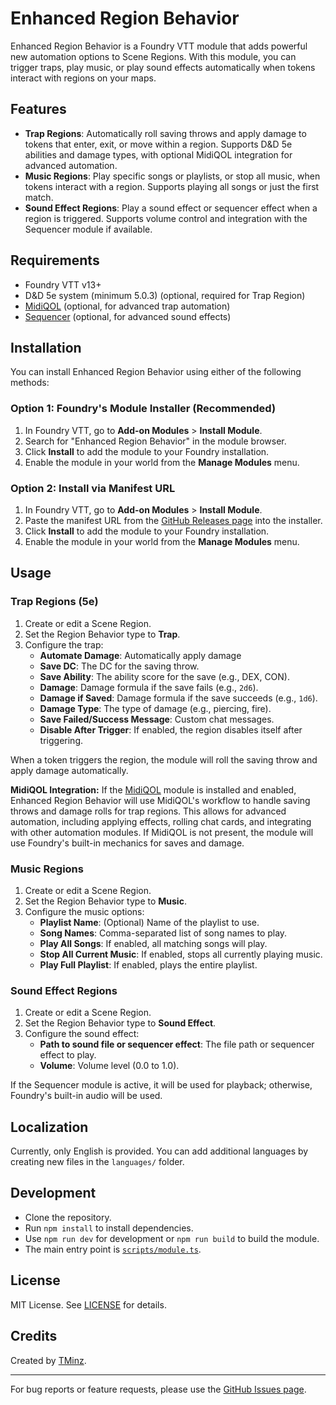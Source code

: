 # Enhanced Region Behavior

Enhanced Region Behavior is a Foundry VTT module that adds powerful new automation options to Scene Regions. With this module, you can trigger traps, play music, or play sound effects automatically when tokens interact with regions on your maps.

## Features

- **Trap Regions**: Automatically roll saving throws and apply damage to tokens that enter, exit, or move within a region. Supports D&D 5e abilities and damage types, with optional MidiQOL integration for advanced automation.
- **Music Regions**: Play specific songs or playlists, or stop all music, when tokens interact with a region. Supports playing all songs or just the first match.
- **Sound Effect Regions**: Play a sound effect or sequencer effect when a region is triggered. Supports volume control and integration with the Sequencer module if available.

## Requirements

- Foundry VTT v13+
- D&D 5e system (minimum 5.0.3) (optional, required for Trap Region)
- [MidiQOL](https://foundryvtt.com/packages/midi-qol) (optional, for advanced trap automation)
- [Sequencer](https://foundryvtt.com/packages/sequencer) (optional, for advanced sound effects)

## Installation

You can install Enhanced Region Behavior using either of the following methods:

### Option 1: Foundry's Module Installer (Recommended)

1. In Foundry VTT, go to **Add-on Modules** > **Install Module**.
2. Search for "Enhanced Region Behavior" in the module browser.
3. Click **Install** to add the module to your Foundry installation.
4. Enable the module in your world from the **Manage Modules** menu.

### Option 2: Install via Manifest URL

1. In Foundry VTT, go to **Add-on Modules** > **Install Module**.
2. Paste the manifest URL from the [GitHub Releases page](https://github.com/txm3278/Enhanced-Region-Behaviors/releases) into the installer.
3. Click **Install** to add the module to your Foundry installation.
4. Enable the module in your world from the **Manage Modules** menu.

## Usage

### Trap Regions (5e)

1. Create or edit a Scene Region.
2. Set the Region Behavior type to **Trap**.
3. Configure the trap:
   - **Automate Damage**: Automatically apply damage
   - **Save DC**: The DC for the saving throw.
   - **Save Ability**: The ability score for the save (e.g., DEX, CON).
   - **Damage**: Damage formula if the save fails (e.g., `2d6`).
   - **Damage if Saved**: Damage formula if the save succeeds (e.g., `1d6`).
   - **Damage Type**: The type of damage (e.g., piercing, fire).
   - **Save Failed/Success Message**: Custom chat messages.
   - **Disable After Trigger**: If enabled, the region disables itself after triggering.

When a token triggers the region, the module will roll the saving throw and apply damage automatically.

**MidiQOL Integration:**
If the [MidiQOL](https://foundryvtt.com/packages/midi-qol) module is installed and enabled, Enhanced Region Behavior will use MidiQOL's workflow to handle saving throws and damage rolls for trap regions. This allows for advanced automation, including applying effects, rolling chat cards, and integrating with other automation modules. If MidiQOL is not present, the module will use Foundry's built-in mechanics for saves and damage.

### Music Regions

1. Create or edit a Scene Region.
2. Set the Region Behavior type to **Music**.
3. Configure the music options:
   - **Playlist Name**: (Optional) Name of the playlist to use.
   - **Song Names**: Comma-separated list of song names to play.
   - **Play All Songs**: If enabled, all matching songs will play.
   - **Stop All Current Music**: If enabled, stops all currently playing music.
   - **Play Full Playlist**: If enabled, plays the entire playlist.

### Sound Effect Regions

1. Create or edit a Scene Region.
2. Set the Region Behavior type to **Sound Effect**.
3. Configure the sound effect:
   - **Path to sound file or sequencer effect**: The file path or sequencer effect to play.
   - **Volume**: Volume level (0.0 to 1.0).

If the Sequencer module is active, it will be used for playback; otherwise, Foundry's built-in audio will be used.

## Localization

Currently, only English is provided. You can add additional languages by creating new files in the `languages/` folder.

## Development

- Clone the repository.
- Run `npm install` to install dependencies.
- Use `npm run dev` for development or `npm run build` to build the module.
- The main entry point is [`scripts/module.ts`](scripts/module.ts).

## License

MIT License. See [LICENSE](LICENSE) for details.

## Credits

Created by [TMinz](https://github.com/txm3278).

---

For bug reports or feature requests, please use the [GitHub Issues page](https://github.com/txm3278/Enhanced-Region-Behaviors/issues).

